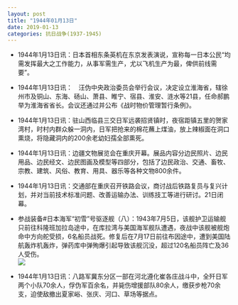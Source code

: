 ```yaml
---
layout: post
title: "1944年01月13日"
date: 2019-01-13
categories: 抗日战争(1937-1945)
---
```


<meta name="referrer" content="no-referrer" />

- 1944年1月13日讯：日本首相东条英机在东京发表演说，宣称每一日本公民“均需发挥最大之工作能力，从事军需生产，尤以飞机生产为最，俾供前线需要”。 

- 1944年1月13日讯：　汪伪中央政治委员会举行会议，决定设立淮海省，辖徐州市及铜山、东海、砀山、萧县、睢宁、宿县、淮安、涟水等21县，任命郝鹏举为淮海省省长。会议还通过并公布《战时物价管理暂行条例》。 

- 1944年1月13日讯：驻山西临县三交日军远袭招贤镇时，夜宿距镇五里的贺家湾村，时村内群众躲一洞内，日军把抢来的棉花蘸上煤油，放上辣椒面在洞口熏烧，将隐藏洞内的200余老幼妇孺全部熏死。 

- 1944年1月13日讯：边疆文物展览会在重庆开幕。展品内容分边民照片、边民用品、边民经文、边民图画及模型等四部分，包括了边民政治、交通、畜牧、宗教、建筑、风俗、教育、用具、器乐等各种文物800余件。 

- 1944年1月13日讯：交通部在重庆召开铁路会议，商讨战后铁路复员与复兴计划，并对当前技术标准问题、改善运输办法、训练技工等进行研讨。21日闭幕。 

- 参战装备#日本海军“初雪”号驱逐舰（八）：1943年7月5日，该舰护卫运输舰只前往科隆班加拉岛途中，在库拉湾与美国海军舰队遭遇，夜战中该舰被舰炮命中方向舵受损，6名船员战死。修复后在7月17日前往布因途中，遭到美国陆航轰炸机轰炸，弹药库中弹殉爆引起导致该舰沉没，超过120名船员阵亡及36人受伤。 <br/><img src="https://wx3.sinaimg.cn/large/aca367d8ly1fz4q7cdwhfj20dw0baaco.jpg" />

- 1944年1月13日讯：八路军冀东分区一部在河北遵化崔各庄战斗中，全歼日军两个小队70余人，俘伪军百余名，并毙伤增援部队80余人，缴获步枪70余支，迫使敌撤出夏家峪、张庆、河口、草场等据点。 


